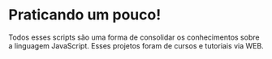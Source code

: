# Praticando um pouco!

Todos esses scripts são uma forma de consolidar os conhecimentos sobre
a linguagem JavaScript. Esses projetos foram de cursos e tutoriais via WEB.